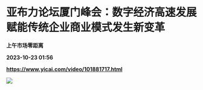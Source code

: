 # 亚布力论坛厦门峰会：数字经济高速发展赋能传统企业商业模式发生新变革
**上午市场零距离**

**2023-10-23 01:56**

**https://www.yicai.com/video/101881717.html**

![](http://imgcdn.yicai.com/vms-new/2023/10/45f02d7a-b302-4f6b-9d1a-4fe99dddada1_x3af.jpg)